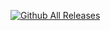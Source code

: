 [![Github All Releases](https://img.shields.io/github/downloads/L0615T1C5-216AC-9437/AutomaticModUpdator/total.svg)]()
